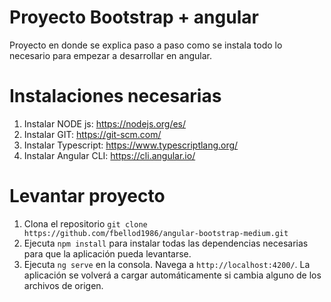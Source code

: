 # Proyecto Bootstrap + angular

Proyecto en donde se explica paso a paso como se instala todo lo necesario para empezar a desarrollar en angular.

# Instalaciones necesarias

1. Instalar NODE js: https://nodejs.org/es/
2. Instalar GIT: https://git-scm.com/
3. Instalar Typescript: https://www.typescriptlang.org/
4. Instalar Angular CLI: https://cli.angular.io/

# Levantar proyecto

1. Clona el repositorio `git clone https://github.com/fbellod1986/angular-bootstrap-medium.git`
2. Ejecuta `npm install` para instalar todas las dependencias necesarias para que la aplicación pueda levantarse.
3. Ejecuta `ng serve` en la consola. Navega a `http://localhost:4200/`. La aplicación se volverá a cargar automáticamente si cambia alguno de los archivos de origen.
